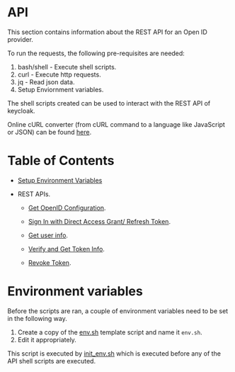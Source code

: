 # API

This section contains information about the REST API for an Open ID provider.

To run the requests, the following pre-requisites are needed:

1. bash/shell - Execute shell scripts.
2. curl - Execute http requests.
3. jq - Read json data.
4. Setup Enviornment variables.

The shell scripts created can be used to interact with the REST API of keycloak.

Online cURL converter (from cURL command to a language like JavaScript or JSON) can be found [here](https://curlconverter.com/).

# Table of Contents

- [Setup Environment Variables](#environment-variables)

- REST APIs.

  - [Get OpenID Configuration](./get-openid-coniguration/README.md).

  - [Sign In with Direct Access Grant/ Refresh Token](./get-token/README.md).

  - [Get user info](./get-user-info/README.md).

  - [Verify and Get Token Info](./token-introspect/README.md).

  - [Revoke Token](./revoke-token/README.md).

# Environment variables

Before the scripts are ran, a couple of environment variables need to be set in the following way.

1. Create a copy of the [env.sh](./env.sh.template) template script and name it `env.sh`.
2. Edit it appropriately.

This script is executed by [init_env.sh](./init_env.sh) which is executed before any of the API shell scripts are executed.
